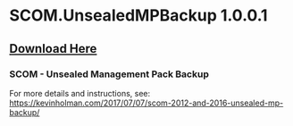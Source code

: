# SCOM.UnsealedMPBackup 1.0.0.1

## [Download Here][Download]

[Download]: https://github.com/thekevinholman/UnsealedMPBackup/archive/master.zip

### SCOM - Unsealed Management Pack Backup

For more details and instructions, see:
https://kevinholman.com/2017/07/07/scom-2012-and-2016-unsealed-mp-backup/
